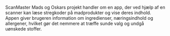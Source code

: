 ScanMaster
Mads og Oskars projekt handler om en app, der ved hjælp af en scanner kan læse stregkoder på madprodukter og vise deres indhold. Appen giver brugeren information om ingredienser, næringsindhold og allergener, hvilket gør det nemmere at træffe sunde valg og undgå uønskede stoffer.